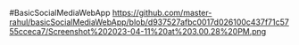 #BasicSocialMediaWebApp
https://github.com/master-rahul/basicSocialMediaWebApp/blob/d937527afbc0017d026100c437f71c5755cceca7/Screenshot%202023-04-11%20at%203.00.28%20PM.png
